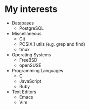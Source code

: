 
# My interests
* Databases
  * PostgreSQL
* Miscellaneous
  * Git
  * POSIX.1 utils (e.g. grep and find)
  * tmux
* Operating Systems
  * FreeBSD
  * openSUSE
* Programming Languages
  * C
  * JavaScript
  * Ruby
* Text Editors
  * Emacs
  * Vim


<!--
## Hi there 👋

**kaiquekandykoga/kaiquekandykoga** is a ✨ _special_ ✨ repository because its `README.md` (this file) appears on your GitHub profile.

Here are some ideas to get you started:

- 🔭 I’m currently working on ...
- 🌱 I’m currently learning ...
- 👯 I’m looking to collaborate on ...
- 🤔 I’m looking for help with ...
- 💬 Ask me about ...
- 📫 How to reach me: ...
- 😄 Pronouns: ...
- ⚡ Fun fact: ...
-->
